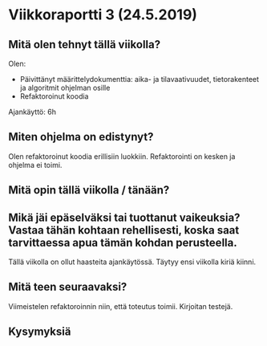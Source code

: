 
# Viikkoraportti 3 (24.5.2019)

## Mitä olen tehnyt tällä viikolla?

Olen:
* Päivittänyt määrittelydokumenttia: aika- ja tilavaativuudet, tietorakenteet ja algoritmit ohjelman osille
* Refaktoroinut koodia

Ajankäyttö: 6h

## Miten ohjelma on edistynyt?

Olen refaktoroinut koodia erillisiin luokkiin. Refaktorointi on kesken ja ohjelma ei toimi.

## Mitä opin tällä viikolla / tänään?

## Mikä jäi epäselväksi tai tuottanut vaikeuksia? Vastaa tähän kohtaan rehellisesti, koska saat tarvittaessa apua tämän kohdan perusteella.

Tällä viikolla on ollut haasteita ajankäytössä. Täytyy ensi viikolla kiriä kiinni. 

## Mitä teen seuraavaksi?

Viimeistelen refaktoroinnin niin, että toteutus toimii. Kirjoitan testejä.

## Kysymyksiä



